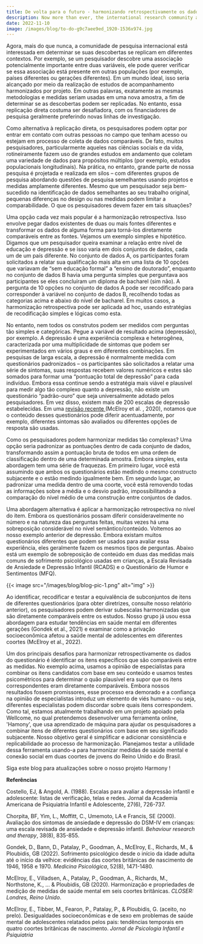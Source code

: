 ```yaml
---
title: De volta para o futuro - harmonizando retrospectivamente os dados do questionário
description: Now more than ever, the international research community are keen to determine whether their findings replicate across different contexts. For ...
date: 2022-11-10
image: /images/blog/to-do-g9c7aee9ed_1920-1536x974.jpg
---
```


Agora, mais do que nunca, a comunidade de pesquisa internacional está interessada em determinar se suas descobertas se replicam em diferentes contextos. Por exemplo, se um pesquisador descobre uma associação potencialmente importante entre duas variáveis, ele pode querer verificar se essa associação está presente em outras populações (por exemplo, países diferentes ou gerações diferentes). Em um mundo ideal, isso seria alcançado por meio da realização de estudos de acompanhamento harmonizados por projeto. Em outras palavras, exatamente as mesmas metodologias e medidas seriam usadas em uma nova amostra, a fim de determinar se as descobertas podem ser replicadas. No entanto, essa replicação direta costuma ser desafiadora, com os financiadores de pesquisa geralmente preferindo novas linhas de investigação.

Como alternativa à replicação direta, os pesquisadores podem optar por entrar em contato com outras pessoas no campo que tenham acesso ou estejam em processo de coleta de dados comparáveis. De fato, muitos pesquisadores, particularmente aqueles nas ciências sociais e da vida, rotineiramente fazem uso de grandes estudos em andamento que coletam uma variedade de dados para propósitos múltiplos (por exemplo, estudos populacionais longitudinais). Na prática, no entanto, grande parte de nossa pesquisa é projetada e realizada em silos – com diferentes grupos de pesquisa abordando questões de pesquisa semelhantes usando projetos e medidas amplamente diferentes. Mesmo que um pesquisador seja bem-sucedido na identificação de dados semelhantes ao seu trabalho original, pequenas diferenças no design ou nas medidas podem limitar a comparabilidade. O que os pesquisadores devem fazer em tais situações?

Uma opção cada vez mais popular é a harmonização retrospectiva. Isso envolve pegar dados existentes de duas ou mais fontes diferentes e transformar os dados de alguma forma para torná-los diretamente comparáveis entre as fontes. Vejamos um exemplo simples e hipotético. Digamos que um pesquisador queira examinar a relação entre nível de educação e depressão e se isso varia em dois conjuntos de dados, cada um de um país diferente. No conjunto de dados A, os participantes foram solicitados a relatar sua qualificação mais alta em uma lista de 10 opções que variavam de “sem educação formal” a “ensino de doutorado”, enquanto no conjunto de dados B havia uma pergunta simples que perguntava aos participantes se eles concluíram um diploma de bacharel (sim não). A pergunta de 10 opções no conjunto de dados A pode ser recodificado para corresponder à variável no conjunto de dados B, recolhendo todas as categorias acima e abaixo do nível de bacharel. Em muitos casos, a harmonização retrospectiva pode ser aplicada ad hoc, usando estratégias de recodificação simples e lógicas como esta.

No entanto, nem todos os construtos podem ser medidos com perguntas tão simples e categóricas. Pegue a variável de resultado acima (depressão), por exemplo. A depressão é uma experiência complexa e heterogênea, caracterizada por uma multiplicidade de sintomas que podem ser experimentados em vários graus e em diferentes combinações. Em pesquisas de larga escala, a depressão é normalmente medida com questionários padronizados – os participantes são solicitados a relatar uma série de sintomas, suas respostas recebem valores numéricos e estes são somados para formar uma “pontuação total de depressão” para cada indivíduo. Embora essa continue sendo a estratégia mais viável e plausível para medir algo tão complexo quanto a depressão, não existe um questionário “padrão-ouro” que seja universalmente adotado pelos pesquisadores. Em vez disso, existem mais de 200 escalas de depressão estabelecidas. Em uma [ revisão recente ](https://www.closer.ac.uk/wp-content/uploads/210715-Harmonisation-measurement-properties-mental-health-measures-british-cohorts.pdf) (McElroy et al. , 2020), notamos que o conteúdo desses questionários pode diferir acentuadamente, por exemplo, diferentes sintomas são avaliados ou diferentes opções de resposta são usadas.

Como os pesquisadores podem harmonizar medidas tão complexas? Uma opção seria padronizar as pontuações dentro de cada conjunto de dados, transformando assim a pontuação bruta de todos em uma ordem de classificação dentro de uma determinada amostra. Embora simples, esta abordagem tem uma série de fraquezas. Em primeiro lugar, você está assumindo que ambos os questionários estão medindo o mesmo constructo subjacente e o estão medindo igualmente bem. Em segundo lugar, ao padronizar uma medida dentro de uma coorte, você está removendo todas as informações sobre a média e o desvio padrão, impossibilitando a comparação do nível médio de uma construção entre conjuntos de dados.

Uma abordagem alternativa é aplicar a harmonização retrospectiva no nível do item. Embora os questionários possam diferir consideravelmente no número e na natureza das perguntas feitas, muitas vezes há uma sobreposição considerável no nível semântico/conteúdo. Voltemos ao nosso exemplo anterior de depressão. Embora existam muitos questionários diferentes que podem ser usados para avaliar essa experiência, eles geralmente fazem os mesmos tipos de perguntas. Abaixo está um exemplo de sobreposição de conteúdo em duas das medidas mais comuns de sofrimento psicológico usadas em crianças, a Escala Revisada de Ansiedade e Depressão Infantil (RCADS) e o Questionário de Humor e Sentimentos (MFQ).

{{< image src="/images/blog/blog-pic-1.png" alt="img" >}}

Ao identificar, recodificar e testar a equivalência de subconjuntos de itens de diferentes questionários (para obter diretrizes, consulte nosso relatório anterior), os pesquisadores podem derivar subescalas harmonizadas que são diretamente comparáveis entre os estudos. Nosso grupo já usou essa abordagem para estudar tendências em saúde mental em diferentes gerações (Gondek et al., 2021) e examinar como a privação socioeconômica afetou a saúde mental de adolescentes em diferentes coortes (McElroy et al., 2022).

Um dos principais desafios para harmonizar retrospectivamente os dados do questionário é identificar os itens específicos que são comparáveis entre as medidas. No exemplo acima, usamos a opinião de especialistas para combinar os itens candidatos com base em seu conteúdo e usamos testes psicométricos para determinar o quão plausível era supor que os itens correspondentes eram diretamente comparáveis. Embora nossos resultados fossem promissores, esse processo era demorado e a confiança na opinião de especialistas introduz um elemento de viés humano – ou seja, diferentes especialistas podem discordar sobre quais itens correspondem. Como tal, estamos atualmente trabalhando em um projeto apoiado pela Wellcome, no qual pretendemos desenvolver uma ferramenta online, 'Hamony', que usa aprendizado de máquina para ajudar os pesquisadores a combinar itens de diferentes questionários com base em seu significado subjacente. Nosso objetivo geral é simplificar e adicionar consistência e replicabilidade ao processo de harmonização. Planejamos testar a utilidade dessa ferramenta usando-a para harmonizar medidas de saúde mental e conexão social em duas coortes de jovens do Reino Unido e do Brasil.

Siga este blog para atualizações sobre o nosso projeto Harmony !

**Referências**

Costello, EJ, & Angold, A. (1988). Escalas para avaliar a depressão infantil e adolescente: listas de verificação, telas e redes. Jornal da Academia Americana de Psiquiatria Infantil e Adolescente, 27(6), 726-737.

Chorpita, BF, Yim, L., Moffitt, C., Umemoto, LA e Francis, SE (2000). Avaliação dos sintomas de ansiedade e depressão do DSM-IV em crianças: uma escala revisada de ansiedade e depressão infantil. *Behaviour research and therapy*, 38(8), 835-855.

Gondek, D., Bann, D., Patalay, P., Goodman, A., McElroy, E., Richards, M., & Ploubidis, GB (2022). Sofrimento psicológico desde o início da idade adulta até o início da velhice: evidências das coortes britânicas de nascimento de 1946, 1958 e 1970. *Medicina Psicológica*, 52(8), 1471-1480.

McElroy, E., Villadsen, A., Patalay, P., Goodman, A., Richards, M., Northstone, K., … & Ploubidis, GB (2020). Harmonização e propriedades de medição de medidas de saúde mental em seis coortes britânicas. *CLOSER: Londres, Reino Unido*.

McElroy, E., Tibber, M., Fearon, P., Patalay, P., & Ploubidis, G. (aceito, no prelo). Desigualdades socioeconômicas e de sexo em problemas de saúde mental de adolescentes relatados pelos pais: tendências temporais em quatro coortes britânicas de nascimento. *Jornal de Psicologia Infantil e Psiquiatria*
